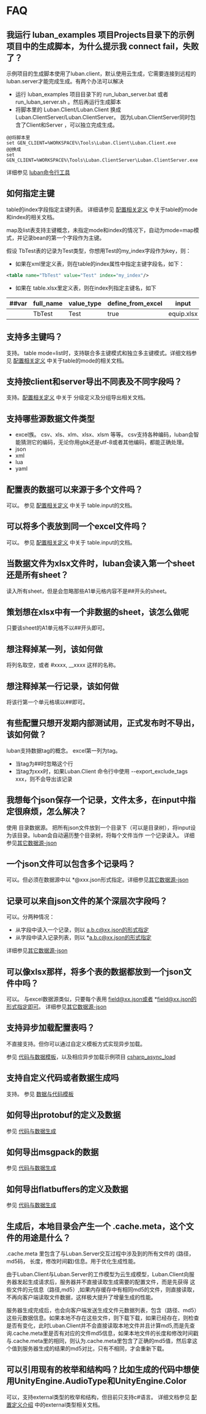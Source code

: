 # FAQ

## 我运行 luban_examples 项目Projects目录下的示例项目中的生成脚本，为什么提示我 connect fail，失败了？

示例项目的生成脚本使用了luban.client，默认使用云生成，它需要连接到远程的luban.server才能完成生成。有两个办法可以解决

- 运行 luban_examples 项目目录下的 run_luban_server.bat 或者 run_luban_server.sh 。然后再运行生成脚本
- 将脚本里的 Luban.Client/Luban.Client 换成 Luban.ClientServer/Luban.ClientServer。 因为Luban.ClientServer同时包含了Client和Server
，可以独立完成生成。

```shell
@@将脚本里
set GEN_CLIENT=%WORKSPACE%\Tools\Luban.Client\Luban.Client.exe
@@换成
set GEN_CLIENT=%WORKSPACE%\Tools\Luban.ClientServer\Luban.ClientServer.exe
```

详细参见 [luban命令行工具](../manual/commandtools)

## 如何指定主键

table的index字段指定主键列表。 详细请参见 [配置相关定义](../manual/schema) 中关于table的mode和index的相关文档。

map及list表支持主键概念，未指定mode和index的情况下，自动为mode=map模式，并记录bean的第一个字段作为主键。

假设 TbTest表的记录为Test类型，你想用Test的my_index字段作为key，则：

- 如果在xml里定义表，则在table的index属性中指定主键字段名，如下：

```xml
<table name="TbTest" value="Test" index="my_index"/>
```

- 如果在 table.xlsx里定义表，则在index列指定主键名，如下

|##var|full_name|value_type|define_from_excel|input|index|...|
|-|-|-|-|-|-|-|
||TbTest|Test|true|equip.xlsx|my_index|

## 支持多主键吗？

支持。 table mode=list时，支持联合多主键模式和独立多主键模式。详细文档参见 [配置相关定义](../manual/schema) 中关于table的mode的相关文档。

## 支持按client和server导出不同表及不同字段吗？

支持。[配置相关定义](../manual/schema)
中关于 分级定义及分组导出相关文档。

## 支持哪些源数据文件类型

- excel族。 csv、xls、xlm、xlsx、xlsm 等等。 csv支持各种编码，luban会智能猜测它的编码，无论你用gbk还是utf-8或者其他编码，都能正确处理。
- json
- xml
- lua
- yaml

## 配置表的数据可以来源于多个文件吗？

可以。 参见 [配置相关定义](../manual/schema)
中关于 table.input的文档。 

## 可以将多个表放到同一个excel文件吗？

可以。 参见 [配置相关定义](../manual/schema)
中关于 table.input的文档。 

## 当数据文件为xlsx文件时，luban会读入第一个sheet还是所有sheet？

读入所有sheet，但是会忽略那些A1单元格内容不是##开头的sheet。

## 策划想在xlsx中有一个非数据的sheet，该怎么做呢

只要该sheet的A1单元格不以##开头即可。

## 想注释掉某一列，该如何做

将列名取空，或者 #xxxx, \_\_xxxx 这样的名称。

## 想注释掉某一行记录，该如何做

将该行第一个单元格填以##即可。

## 有些配置只想开发期内部测试用，正式发布时不导出，该如何做？

luban支持数据tag的概念。 excel第一列为tag。

- 当tag为##时忽略这个行
- 当tag为xxx时，如果Luban.Client 命令行中使用 --export_exclude_tags xxx，则不会导出该记录

## 我想每个json保存一个记录，文件太多，在input中指定很麻烦，怎么解决？

使用 目录数据源。 把所有json文件放到一个目录下（可以是目录树），将input设为该目录。luban会自动遍历整个目录树，将每个文件当作
一个记录读入。 详细参见[其它数据源-json](../manual/datasource#数据源文件)

## 一个json文件可以包含多个记录吗？

可以。但必须在数据源中以 *@xxx.json形式指定。详细参见[其它数据源-json](../manual/datasource#数据源文件)

## 记录可以来自json文件的某个深层次字段吗？

可以。分两种情况：

- 从字段中读入一个记录，则以 a.b.c@xx.json的形式指定
- 从字段中读入记录列表，则以 *a.b.c@xx.json的形式指定

详细参见[其它数据源-json](../manual/datasource#数据源文件)

## 可以像xlsx那样，将多个表的数据都放到一个json文件中吗？

可以。 与excel数据源类似，只要每个表用 field@xx.json或者 *field@xx.json的形式指定即可。
详细参见[其它数据源-json](../manual/datasource#数据源文件)

## 支持异步加载配置表吗？

不直接支持。但你可以通过自定义模板方式实现异步加载。

参见 [代码与数据模板](../manual/template)，以及相应异步加载示例项目 [csharp_async_load](https://github.com/focus-creative-games/luban_examples/tree/main/Projects/Csharp_CustomTemplate_AsyncLoad)

## 支持自定义代码或者数据生成吗

支持。 参见 [数据与代码模板](../manual/template)

## 如何导出protobuf的定义及数据

参见 [代码与数据生成](../manual/generatecodedata)

## 如何导出msgpack的数据

参见 [代码与数据生成](../manual/generatecodedata)

## 如何导出flatbuffers的定义及数据

参见 [代码与数据生成](../manual/generatecodedata)

## 生成后，本地目录会产生一个 .cache.meta，这个文件的用途是什么？

.cache.meta 里包含了与Luban.Server交互过程中涉及到的所有文件的 (路径， md5码， 长度，修改时间戳)信息。用于优化生成性能。

由于Luban.Client与Luban.Server的工作模型为云生成模型，Luban.Client向服务器发起生成请求后，服务器并不直接读取生成需要的配置文件，而是先获得
这些文件的元信息（路径,md5）,如果内存缓存中有相同md5的文件，则直接读取，不再向客户端读取文件数据，这样极大提升了增量生成的性能。

服务器生成完成后，也会向客户端发送生成文件元数据列表，包含（路径、md5）这些元数据信息。如果本地不存在这些文件，则下载下载，如果已经存在，则检查
是否有变化，此时Luban.Client并不会直接读取本地文件并且计算md5,而是先查询.cache.meta里是否有对应的文件md5信息，如果本地文件的长度和修改时间戳
与.cache.meta里的相同，则认为.cache.meta里包含了正确的md5值，然后拿这个值到服务器生成的结果的md5对比，只有不相同，才会重新下载。

## 可以引用现有的枚举和结构吗？比如生成的代码中想使用UnityEngine.AudioType和UnityEngine.Color

可以，支持external类型的枚举和结构，但目前只支持c#语言。 详细文档参见 [配置定义介绍](../manual/schema) 中的external类型相关文档。
